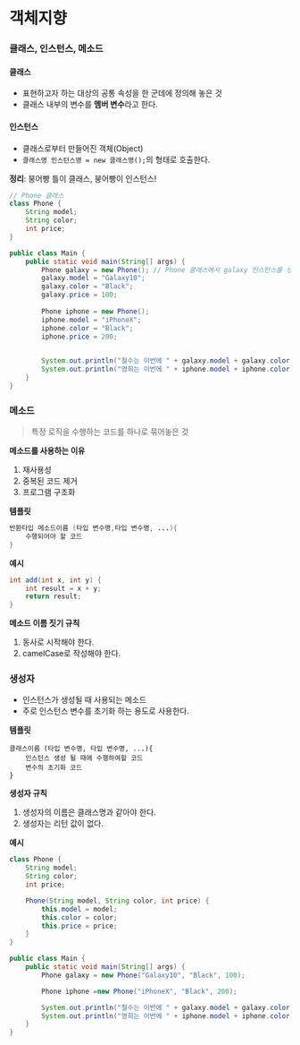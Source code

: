 # 객체지향

### 클래스, 인스턴스, 메소드

#### 클래스

- 표현하고자 하는 대상의 공통 속성을 한 군데에 정의해 놓은 것
- 클래스 내부의 변수를 **멤버 변수**라고 한다.

#### 인스턴스

- 클래스로부터 만들어진 객체(Object)
- `클래스명 인스턴스명 = new 클래스명();`의 형태로 호출한다.

**정리**: 붕어빵 틀이 클래스, 붕어빵이 인스턴스!

```java
// Phone 클래스
class Phone {
    String model;
    String color;
    int price;
}

public class Main {
    public static void main(String[] args) {
        Phone galaxy = new Phone(); // Phone 클래스에서 galaxy 인스턴스를 생성
        galaxy.model = "Galaxy10";
        galaxy.color = "Black";
        galaxy.price = 100;
        
        Phone iphone = new Phone();
        iphone.model = "iPhoneX";
        iphone.color = "Black";
        iphone.price = 200;
        

        System.out.println("철수는 이번에 " + galaxy.model + galaxy.color + " + 색상을 " + galaxy.price + "만원에 샀다.");
        System.out.println("영희는 이번에 " + iphone.model + iphone.color + " + 색상을 " + iphone.price + "만원에 샀다.");
    }
}
```

### 메소드

> 특정 로직을 수행하는 코드를 하나로 묶어놓은 것

**메소드를 사용하는 이유**

1. 재사용성
2. 중복된 코드 제거
3. 프로그램 구조화

**템플릿**

```java
반환타입 메소드이름 (타입 변수명,타입 변수명, ...){ 
    수행되어야 할 코드
}
```

**예시**

```java
int add(int x, int y) {
    int result = x + y;
    return result;
}
```

**메소드 이름 짓기 규칙**

1. 동사로 시작해야 한다.
2. camelCase로 작성해야 한다.

### 생성자

- 인스턴스가 생성될 때 사용되는 메소드
- 주로 인스턴스 변수를 초기화 하는 용도로 사용한다.

**템플릿**

```
클래스이름 (타입 변수명, 타입 변수명, ...){
    인스턴스 생성 될 때에 수행하여할 코드
    변수의 초기화 코드
}
```

**생성자 규칙**

1. 생성자의 이름은 클래스명과 같아야 한다.
2. 생성자는 리턴 값이 없다.

**예시**

```java
class Phone {
    String model;
    String color;
    int price;

    Phone(String model, String color, int price) {
        this.model = model;
        this.color = color;
        this.price = price;
    }
}

public class Main {
    public static void main(String[] args) {
        Phone galaxy = new Phone("Galaxy10", "Black", 100);

        Phone iphone =new Phone("iPhoneX", "Black", 200);

        System.out.println("철수는 이번에 " + galaxy.model + galaxy.color + " + 색상을 " + galaxy.price + "만원에 샀다.");
        System.out.println("영희는 이번에 " + iphone.model + iphone.color + " + 색상을 " + iphone.price + "만원에 샀다.");
    }
}
```

